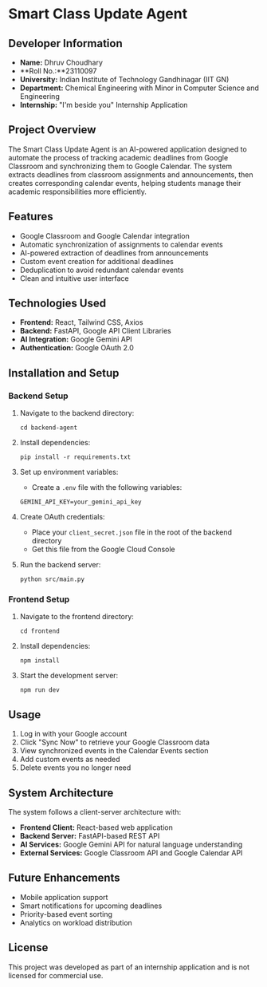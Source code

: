 # Smart Class Update Agent

## Developer Information
- **Name:** Dhruv Choudhary
- **Roll No.:**23110097
- **University:** Indian Institute of Technology Gandhinagar (IIT GN)
- **Department:** Chemical Engineering with Minor in Computer Science and Engineering
- **Internship:** "I'm beside you" Internship Application

## Project Overview
The Smart Class Update Agent is an AI-powered application designed to automate the process of tracking academic deadlines from Google Classroom and synchronizing them to Google Calendar. The system extracts deadlines from classroom assignments and announcements, then creates corresponding calendar events, helping students manage their academic responsibilities more efficiently.

## Features
- Google Classroom and Google Calendar integration
- Automatic synchronization of assignments to calendar events
- AI-powered extraction of deadlines from announcements
- Custom event creation for additional deadlines
- Deduplication to avoid redundant calendar events
- Clean and intuitive user interface

## Technologies Used
- **Frontend:** React, Tailwind CSS, Axios
- **Backend:** FastAPI, Google API Client Libraries
- **AI Integration:** Google Gemini API
- **Authentication:** Google OAuth 2.0

## Installation and Setup

### Backend Setup
1. Navigate to the backend directory:
   ```
   cd backend-agent
   ```

2. Install dependencies:
   ```
   pip install -r requirements.txt
   ```

3. Set up environment variables:
   - Create a `.env` file with the following variables:
   ```
   GEMINI_API_KEY=your_gemini_api_key
   ```

4. Create OAuth credentials:
   - Place your `client_secret.json` file in the root of the backend directory
   - Get this file from the Google Cloud Console

5. Run the backend server:
   ```
   python src/main.py
   ```

### Frontend Setup
1. Navigate to the frontend directory:
   ```
   cd frontend
   ```

2. Install dependencies:
   ```
   npm install
   ```

3. Start the development server:
   ```
   npm run dev
   ```

## Usage
1. Log in with your Google account
2. Click "Sync Now" to retrieve your Google Classroom data
3. View synchronized events in the Calendar Events section
4. Add custom events as needed
5. Delete events you no longer need

## System Architecture
The system follows a client-server architecture with:
- **Frontend Client:** React-based web application
- **Backend Server:** FastAPI-based REST API
- **AI Services:** Google Gemini API for natural language understanding
- **External Services:** Google Classroom API and Google Calendar API

## Future Enhancements
- Mobile application support
- Smart notifications for upcoming deadlines
- Priority-based event sorting
- Analytics on workload distribution

## License
This project was developed as part of an internship application and is not licensed for commercial use.